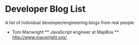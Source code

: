 # Developer Blog List

A list of individual developer/engineering blogs from real people

* Tom Macwright
	** JavaScript engineer at MapBox
	** http://www.macwright.org/


